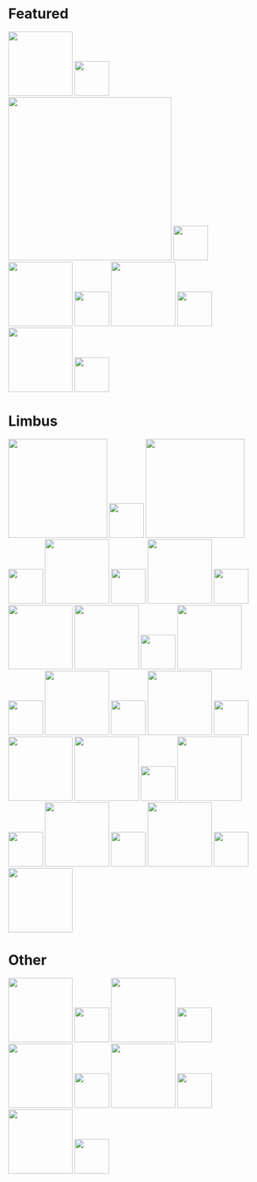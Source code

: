 # Featured
<img src="https://i.imgur.com/yDfebtZ.gif" width="130"> <img src="https://upload.wikimedia.org/wikipedia/commons/thumb/6/6b/A_sample_of_the_transparent_rectangle.svg/480px-A_sample_of_the_transparent_rectangle.svg.png" width="70"> 
<img src="https://i.imgur.com/tzlkWlx.gif" width="330"> <img src="https://upload.wikimedia.org/wikipedia/commons/thumb/6/6b/A_sample_of_the_transparent_rectangle.svg/480px-A_sample_of_the_transparent_rectangle.svg.png" width="70"> 
<img src="https://i.imgur.com/yDfebtZ.gif" width="130"> <img src="https://upload.wikimedia.org/wikipedia/commons/thumb/6/6b/A_sample_of_the_transparent_rectangle.svg/480px-A_sample_of_the_transparent_rectangle.svg.png" width="70"> 
<img src="https://i.imgur.com/yDfebtZ.gif" width="130"> <img src="https://upload.wikimedia.org/wikipedia/commons/thumb/6/6b/A_sample_of_the_transparent_rectangle.svg/480px-A_sample_of_the_transparent_rectangle.svg.png" width="70"> 
<img src="https://i.imgur.com/yDfebtZ.gif" width="130"> <img src="https://upload.wikimedia.org/wikipedia/commons/thumb/6/6b/A_sample_of_the_transparent_rectangle.svg/480px-A_sample_of_the_transparent_rectangle.svg.png" width="70">

# Limbus
<img src="https://i.imgur.com/izQvTNq.gif" width="200"> <img src="https://upload.wikimedia.org/wikipedia/commons/thumb/6/6b/A_sample_of_the_transparent_rectangle.svg/480px-A_sample_of_the_transparent_rectangle.svg.png" width="70"> 
<img src="https://i.imgur.com/p9ri9yd.gif" width="200"> <img src="https://upload.wikimedia.org/wikipedia/commons/thumb/6/6b/A_sample_of_the_transparent_rectangle.svg/480px-A_sample_of_the_transparent_rectangle.svg.png" width="70"> 
<img src="https://i.imgur.com/sVL9dds.gif" width="130"> <img src="https://upload.wikimedia.org/wikipedia/commons/thumb/6/6b/A_sample_of_the_transparent_rectangle.svg/480px-A_sample_of_the_transparent_rectangle.svg.png" width="70"> 
<img src="https://i.imgur.com/yDfebtZ.gif" width="130"> <img src="https://upload.wikimedia.org/wikipedia/commons/thumb/6/6b/A_sample_of_the_transparent_rectangle.svg/480px-A_sample_of_the_transparent_rectangle.svg.png" width="70"> 
<img src="https://i.imgur.com/yDfebtZ.gif" width="130">
<img src="https://i.imgur.com/yDfebtZ.gif" width="130"> <img src="https://upload.wikimedia.org/wikipedia/commons/thumb/6/6b/A_sample_of_the_transparent_rectangle.svg/480px-A_sample_of_the_transparent_rectangle.svg.png" width="70">
<img src="https://i.imgur.com/yDfebtZ.gif" width="130"> <img src="https://upload.wikimedia.org/wikipedia/commons/thumb/6/6b/A_sample_of_the_transparent_rectangle.svg/480px-A_sample_of_the_transparent_rectangle.svg.png" width="70"> 
<img src="https://i.imgur.com/yDfebtZ.gif" width="130"> <img src="https://upload.wikimedia.org/wikipedia/commons/thumb/6/6b/A_sample_of_the_transparent_rectangle.svg/480px-A_sample_of_the_transparent_rectangle.svg.png" width="70"> 
<img src="https://i.imgur.com/yDfebtZ.gif" width="130"> <img src="https://upload.wikimedia.org/wikipedia/commons/thumb/6/6b/A_sample_of_the_transparent_rectangle.svg/480px-A_sample_of_the_transparent_rectangle.svg.png" width="70"> 
<img src="https://i.imgur.com/yDfebtZ.gif" width="130"> 
<img src="https://i.imgur.com/yDfebtZ.gif" width="130"> <img src="https://upload.wikimedia.org/wikipedia/commons/thumb/6/6b/A_sample_of_the_transparent_rectangle.svg/480px-A_sample_of_the_transparent_rectangle.svg.png" width="70"> 
<img src="https://i.imgur.com/yDfebtZ.gif" width="130"> <img src="https://upload.wikimedia.org/wikipedia/commons/thumb/6/6b/A_sample_of_the_transparent_rectangle.svg/480px-A_sample_of_the_transparent_rectangle.svg.png" width="70"> 
<img src="https://i.imgur.com/yDfebtZ.gif" width="130"> <img src="https://upload.wikimedia.org/wikipedia/commons/thumb/6/6b/A_sample_of_the_transparent_rectangle.svg/480px-A_sample_of_the_transparent_rectangle.svg.png" width="70"> 
<img src="https://i.imgur.com/yDfebtZ.gif" width="130"> <img src="https://upload.wikimedia.org/wikipedia/commons/thumb/6/6b/A_sample_of_the_transparent_rectangle.svg/480px-A_sample_of_the_transparent_rectangle.svg.png" width="70"> 
<img src="https://i.imgur.com/yDfebtZ.gif" width="130">

# Other
<img src="https://i.imgur.com/yDfebtZ.gif" width="130"> <img src="https://upload.wikimedia.org/wikipedia/commons/thumb/6/6b/A_sample_of_the_transparent_rectangle.svg/480px-A_sample_of_the_transparent_rectangle.svg.png" width="70"> 
<img src="https://i.imgur.com/yDfebtZ.gif" width="130"> <img src="https://upload.wikimedia.org/wikipedia/commons/thumb/6/6b/A_sample_of_the_transparent_rectangle.svg/480px-A_sample_of_the_transparent_rectangle.svg.png" width="70"> 
<img src="https://i.imgur.com/yDfebtZ.gif" width="130"> <img src="https://upload.wikimedia.org/wikipedia/commons/thumb/6/6b/A_sample_of_the_transparent_rectangle.svg/480px-A_sample_of_the_transparent_rectangle.svg.png" width="70"> 
<img src="https://i.imgur.com/yDfebtZ.gif" width="130"> <img src="https://upload.wikimedia.org/wikipedia/commons/thumb/6/6b/A_sample_of_the_transparent_rectangle.svg/480px-A_sample_of_the_transparent_rectangle.svg.png" width="70"> 
<img src="https://i.imgur.com/yDfebtZ.gif" width="130"> <img src="https://upload.wikimedia.org/wikipedia/commons/thumb/6/6b/A_sample_of_the_transparent_rectangle.svg/480px-A_sample_of_the_transparent_rectangle.svg.png" width="70">

